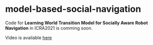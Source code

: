 # model-based-social-navigation
Code for **Learning World Transition Model for Socially Aware Robot Navigation** in ICRA2021 is comming soon.


Video is available [here](https://www.youtube.com/watch?v=K7cBViQ9Vds&t=11s) 
